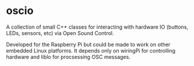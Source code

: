 # oscio

A collection of small C++ classes for interacting with hardware IO (buttons, LEDs, sensors, etc) via Open Sound Control. 

Developed for the Raspberry Pi but could be made to work on other embedded Linux platforms. It depends only on wiringPi for controlling hardware and liblo for procsessing OSC messages.
